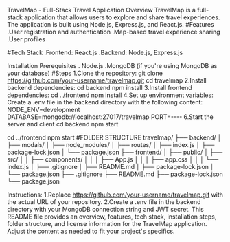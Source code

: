 TravelMap - Full-Stack Travel Application
Overview
TravelMap is a full-stack application that allows users to explore and share travel experiences. The application is built using Node.js, Express.js, and React.js.
#Features
.User registration and authentication
.Map-based travel experience sharing
.User profiles

#Tech Stack
.Frontend: React.js
.Backend: Node.js, Express.js

Installation
 Prerequisites
 . Node.js
 .MongoDB (if you're using MongoDB as your database)
#Steps
1.Clone the repository:
git clone https://github.com/your-username/travelmap.git
cd travelmap
2.Install backend dependencies:
cd backend
npm install
3.Install frontend dependencies:
cd ../frontend
npm install
4.Set up environment variables:
Create a .env file in the backend directory with the following content:
   NODE_ENV=development
  DATABASE=mongodb://localhost:27017/travelmap
  PORT=----
  6.Start the server and client
    cd backend
   npm start

  cd ../frontend
  npm start
#FOLDER STRUCTURE
  travelmap/
├── backend/
│   ├── modals/
│   ├── node_modules/
│   ├── routes/
│   ├── index.js
│   ├── package-lock.json
│   └── package.json
├── frontend/
│   ├── public/
│   ├── src/
│   │   ├── components/
│   │   │   ├── App.js
│   │   │   ├── app.css
│   │   │   └── index.js
│   ├── .gitignore
│   ├── README.md
│   ├── package-lock.json
│   └── package.json
├── .gitignore
├── README.md
├── package-lock.json
└── package.json


Instructions:
1.Replace https://github.com/your-username/travelmap.git with the actual URL of your repository.
2.Create a .env file in the backend directory with your MongoDB connection string and JWT secret.
This README file provides an overview, features, tech stack, installation steps, folder structure, and license information for the TravelMap application. Adjust the content as needed to fit your project's specifics.







